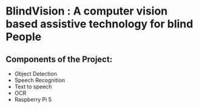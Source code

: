 # BlindVision : A computer vision based assistive technology for blind People

## Components of the Project:
- Object Detection
- Speech Recognition
- Text to speech
- OCR
- Raspberry Pi 5